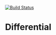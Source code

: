 [![Build Status](https://travis-ci.org/41bfd856/differential.svg?branch=master)](https://travis-ci.org/41bfd856/differential)
# Differential
